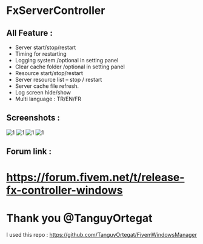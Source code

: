 # FxServerController

## All Feature :

- Server start/stop/restart
- Timing for restarting
- Logging system /optional in setting panel
- Clear cache folder /optional in setting panel
- Resource start/stop/restart
- Server resource list – stop / restart
- Server cache file refresh.
- Log screen hide/show
- Multi language : TR/EN/FR

## Screenshots : 
![1](https://forum.fivem.net/uploads/default/original/3X/b/1/b126a32b77b3434eb6181bdcf3b1c5d397411292.png)
![1](https://forum.fivem.net/uploads/default/original/3X/6/d/6d77eca096d89ec2f90d8d8e3eea9a05408a7a8e.png)
![1](https://forum.fivem.net/uploads/default/original/3X/6/1/6175c99e33dd6d9ed258e3520d3cf621743f37db.png)
![1](https://forum.fivem.net/uploads/default/original/3X/d/a/dac4d0cf236566ad8661a98b75b2c71efe7fa0bf.png)





## Forum link : 
# https://forum.fivem.net/t/release-fx-controller-windows

# Thank you @TanguyOrtegat

I used this repo : https://github.com/TanguyOrtegat/FivemWindowsManager
